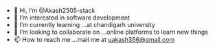 - 👋 Hi, I’m @Akash2505-stack   
- 👀 I’m interested in  software development 
- 🌱 I’m currently learning ...at chandigarh university
- 💞️ I’m looking to collaborate on ...online platforms to learn new things 
- 📫 How to reach me ...mail me at uakash356@gmail.com

<!---
Akash2505-stack/Akash2505-stack is a ✨ special ✨ repository because its `README.md` (this file) appears on your GitHub profile.
You can click the Preview link to take a look at your changes.
--->
